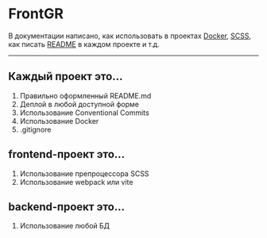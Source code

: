 # FrontGR

В документации написано, как использовать в проектах [Docker](docker/docker.md), [SCSS](scss/scss.md), как писать [README](README.md/rules.md) в каждом проекте и т.д.

---

## Каждый проект это...

1. Правильно оформленный README.md
2. Деплой в любой доступной форме
3. Использование Conventional Commits
4. Использование Docker
5. .gitignore

## frontend-проект это...

1. Использование препроцессора SCSS
2. Использование webpack или vite

## backend-проект это...

1. Использование любой БД
